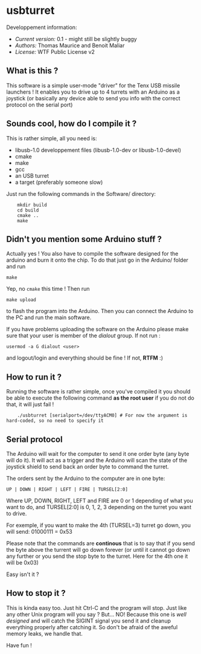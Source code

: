# usbturret
Developpement information:

 * *Current version:* 0.1 - might still be slightly buggy
 * *Authors:* Thomas Maurice and Benoit Maliar
 * *License:* WTF Public License v2

## What is this ?
This software is a simple user-mode "driver" for the Tenx
USB missile launchers ! It enables you to drive up to 4 turrets
with an Arduino as a joystick (or basically any device able to
send you info with the correct protocol on the serial port)

## Sounds cool, how do I compile it ?
This is rather simple, all you need is:
 
 * libusb-1.0 developpement files (libusb-1.0-dev or libusb-1.0-devel)
 * cmake
 * make
 * gcc
 * an USB turret
 * a target (preferably someone slow)

Just run the following commands in the Software/ directory:
    
		mkdir build
		cd build
		cmake ..
		make

## Didn't you mention some Arduino stuff ?
Actually yes ! You also have to compile the software
designed for the arduino and burn it onto the chip.
To do that just go in the Arduino/ folder and run

    make

Yep, no ```cmake``` this time ! Then run

    make upload

to flash the program into the Arduino. Then you can
connect the Arduino to the PC and run the main software.

If you have problems uploading the software on the Arduino
please make sure that your user is member of the *dialout*
group. If not run :

    usermod -a G dialout <user>

and logout/login and everything should be fine ! If not, **RTFM** :)

## How to run it ?
Running the software is rather simple, once you've compiled it
you should be able to execute the following command **as the root user**
if you do not do that, it will just fail !
    
		./usbturret [serialport=/dev/ttyACM0] # For now the argument is hard-coded, so no need to specify it

## Serial protocol
The Arduino will wait for the computer to send it one order byte (any byte
will do it). It will act as a trigger and the Arduino will scan the state
of the joystick shield to send back an order byte to command the turret.

The orders sent by the Arduino to the computer are in one byte:

    UP | DOWN | RIGHT | LEFT | FIRE | TURSEL[2:0]
 
Where UP, DOWN, RIGHT, LEFT and FIRE are 0 or 1 depending of what
you want to do, and TURSEL[2:0] is 0, 1, 2, 3 depending on the
turret you want to drive.

For exemple, if you want to make the 4th (TURSEL=3) turret go down, you will send:
    01000111 = 0x53

Please note that the commands are **continous** that is to say that if you send the
byte above the turrent will go down forever (or until it cannot go down any further
or you send the stop byte to the turret. Here for the 4th one it will be 0x03)

Easy isn't it ?

## How to stop it ?
This is kinda easy too. Just hit Ctrl-C and the program will stop.
Just like any other Unix program will you say ? But... NO! Because
this one is _well designed_ and will catch the SIGINT signal you send
it and cleanup everything properly after catching it. So don't be
afraid of the aweful memory leaks, we handle that.

Have fun !


